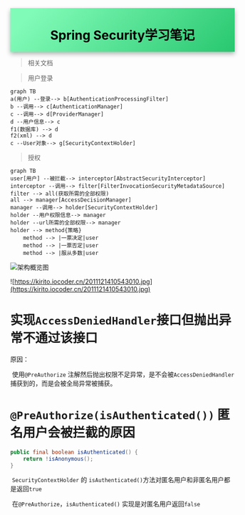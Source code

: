<div style="display:flex;justify-content:center;align-items:center;box-shadow:0 5px 10px rgba(0,0,0,.3);background-image: linear-gradient( 135deg, #81FBB8 10%, #28C76F 100%);">
    <h1 align="center" style="color:#000;border-bottom:none">Spring Security学习笔记</h1>
</div>



> 相关文档

[spring security的原理及教程]:"https://blog.csdn.net/u012367513/article/details/38866465"
[中文文档]:"https://www.docs4dev.com/docs/zh/spring-security/5.1.2.RELEASE/reference"
[徐靖峰Spring Security（一）]:"https://www.cnkirito.moe/spring-security-1/"



> 用户登录

```mermaid
graph TB
a(用户) --登录--> b[AuthenticationProcessingFilter]
b --调用--> c[AuthenticationManager]
c --调用--> d[ProviderManager]
d --用户信息--> c
f1(数据库) --> d
f2(xml) --> d
c --User对象--> g[SecurityContextHolder]

```

> 授权

```mermaid
graph TB
user[用户] --被拦截--> interceptor[AbstractSecurityInterceptor]
interceptor --调用--> filter[FilterInvocationSecurityMetadataSource]
filter --> all(获取所需的全部权限)
all --> manager[AccessDecisionManager]
manager --调用--> holder[SecurityContextHolder]
holder --用户权限信息--> manager
holder --url所需的全部权限--> manager
holder --> method{策略}
	method --> |一票决定|user
	method --> |一票否定|user
	method --> |服从多数|user

```

![架构概览图](https://kirito.iocoder.cn/spring%20security%20architecture.png)





![https://kirito.iocoder.cn/2011121410543010.jpg](https://kirito.iocoder.cn/2011121410543010.jpg)





# 实现`AccessDeniedHandler`接口但抛出异常不通过该接口

[spring security中配置了AccessDeniedHandler没有生效问题]:"https://blog.csdn.net/shan165310175/article/details/105415249"

原因：

​		使用`@PreAuthorize` 注解然后抛出权限不足异常，是不会被`AccessDeniedHandler`捕获到的，而是会被全局异常被捕获。







# `@PreAuthorize(isAuthenticated())` 匿名用户会被拦截的原因

```java
public final boolean isAuthenticated() {
	return !isAnonymous(); 
}
```

​		`SecurityContextHolder` 的 `isAuthenticated()`方法对匿名用户和非匿名用户都是返回`true`

​		在`@PreAuthorize`，`isAuthenticated()` 实现是对匿名用户返回`false`  